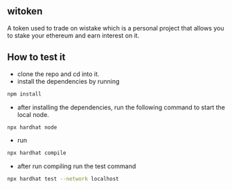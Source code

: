 ## witoken
A token used to trade on wistake which is a personal project that allows you to stake your ethereum and earn interest on it.

## How to test it
- clone the repo and cd into it.
- install the dependencies by running
```bash
npm install
```
- after installing the dependencies, run the following command to start the local node.
```bash
npx hardhat node
``` 
- run
```bash
npx hardhat compile
```
- after run compiling run the test command
```bash
npx hardhat test --network localhost
```

